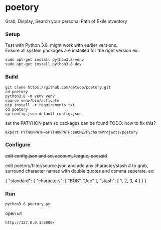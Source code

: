 # poetory
Grab, Display, Search your personal Path of Exile inventory

### Setup
Test with Python 3.8, might work with earlier versions.  
Ensure all system packages are installed for the right version ex:
```
sudo apt-get install python3.8-venv
sudo apt-get install python3.8-dev
```

### Build
```
git clone https://github.com/qetuop/poetory.git
cd poetory
python3.8 -m venv venv
source venv/bin/activate
pip install -r requirements.txt
cd poetory
cp config.json.default config.json
```

set the PATYHON path so packages can be found TODO: how to fix this?

```export PYTHONPATH=$PYTHONPATH:$HOME/PycharmProjects/poetory```

### Configure
~~edit config.json and set account, league, poessid~~

edit poetory/filter/source.json and add any character/stash # to grab, surround character names with double quotes and comma seperate. ex:

{
    "standard": {
        "characters": [
            "BOB",
            "Joe"
        ],
        "stash": [
            1,
            2,
            3,
            4
        ]
    }
}

### Run
```python3.8 poetory.py``` 

open url 

```http://127.0.0.1:5000/```